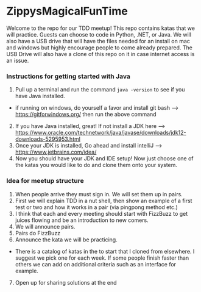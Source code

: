 # ZippysMagicalFunTime
Welcome to the repo for our TDD meetup! This repo contains katas that we will practice. Guests can choose to code in Python, .NET, or Java. We will also have a USB drive that will have the files needed for an install on mac and windows but highly encourage people to come already prepared. The USB Drive will also have a clone of this repo on it in case internet access is an issue.

### Instructions for getting started with Java
1. Pull up a terminal and run the command `java -version` to see if you have Java installed.
  - if running on windows, do yourself a favor and install git bash --> https://gitforwindows.org/ then run the above command
2. If you have Java installed, great! If not install a JDK here --> https://www.oracle.com/technetwork/java/javase/downloads/jdk12-downloads-5295953.html
3. Once your JDK is installed, Go ahead and install intelliJ --> https://www.jetbrains.com/idea/
4. Now you should have your JDK and IDE setup! Now just choose one of the katas you would like to do and clone them onto your system. 

### Idea for meetup structure
1. When people arrive they must sign in. We will set them up in pairs. 
2. First we will explain TDD in a nut shell, then show an example of a first test or two and how it works in a pair (via pingpong method etc.)
3. I think that each and every meeting should start with FizzBuzz to get juices flowing and be an introduction to new comers.
4. We will announce pairs. 
5. Pairs do FizzBuzz
6. Announce the kata we will be practicing.
- There is a catalog of katas in the to start that I cloned from elsewhere. I suggest we pick one for each week. If some people finish faster than others we can add on additional criteria such as an interface for example.
7. Open up for sharing solutions at the end
